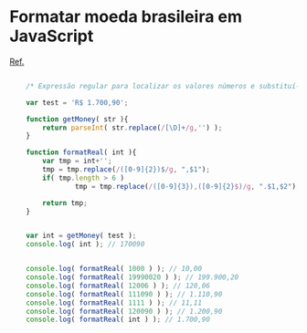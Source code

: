 # Formatar moeda brasileira em JavaScript

[Ref.](http://wbruno.com.br/expressao-regular/formatar-em-moeda-reais-expressao-regular-em-javascript/)
``` javaScript

    /* Expressão regular para localizar os valores números e substituí-los pela formatação em Real.*/

    var test = 'R$ 1.700,90';

    function getMoney( str ){
        return parseInt( str.replace(/[\D]+/g,'') );
    }

    function formatReal( int ){
        var tmp = int+'';
        tmp = tmp.replace(/([0-9]{2})$/g, ",$1");
        if( tmp.length > 6 )
                tmp = tmp.replace(/([0-9]{3}),([0-9]{2}$)/g, ".$1,$2");

        return tmp;
    }


    var int = getMoney( test );
    console.log( int ); // 170090


    console.log( formatReal( 1000 ) ); // 10,00
    console.log( formatReal( 19990020 ) ); // 199.900,20
    console.log( formatReal( 12006 ) ); // 120,06
    console.log( formatReal( 111090 ) ); // 1.110,90
    console.log( formatReal( 1111 ) ); // 11,11
    console.log( formatReal( 120090 ) ); // 1.200,90
    console.log( formatReal( int ) ); // 1.700,90
``` 